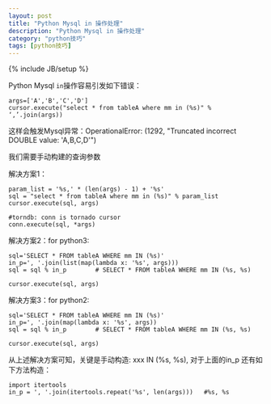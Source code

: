 ```yaml
---
layout: post
title: "Python Mysql in 操作处理"
description: "Python Mysql in 操作处理"
category: "python技巧"
tags: [python技巧]
---
```

{% include JB/setup %}

<p>Python Mysql <code>in</code>操作容易引发如下错误：</p>

<pre><code>args=['A','B','C','D']
cursor.execute("select * from tableA where mm in (%s)" % ‘,’.join(args))
</code></pre>

<p>这样会触发Mysql异常：OperationalError: (1292, "Truncated incorrect DOUBLE value: 'A,B,C,D'")</p>

<p>我们需要手动构建的查询参数</p>

<p>解决方案1：</p>

<pre><code>param_list = '%s,' * (len(args) - 1) + '%s'
sql = "select * from tableA where mm in (%s)" % param_list
cursor.execute(sql, args)

#torndb: conn is tornado cursor
conn.execute(sql, *args)
</code></pre>

<p>解决方案2：for python3:</p>

<pre><code>sql='SELECT * FROM tableA WHERE mm IN (%s)' 
in_p=', '.join(list(map(lambda x: '%s', args)))
sql = sql % in_p        # SELECT * FROM tableA WHERE mm IN (%s, %s)

cursor.execute(sql, args)
</code></pre>

<p>解决方案3：for python2:</p>

<pre><code>sql='SELECT * FROM tableA WHERE mm IN (%s)' 
in_p=', '.join(map(lambda x: '%s', args))
sql = sql % in_p        # SELECT * FROM tableA WHERE mm IN (%s, %s)

cursor.execute(sql, args)
</code></pre>

<p>从上述解决方案可知，关键是手动构造: xxx IN (%s, %s), 对于上面的in_p 还有如下方法构造：</p>

<pre><code>import itertools
in_p = ', '.join(itertools.repeat('%s', len(args)))   #%s, %s
</code></pre>

